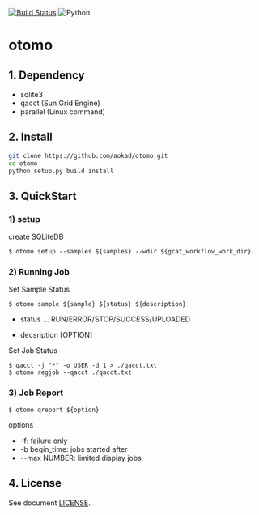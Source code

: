 [![Build Status](https://travis-ci.org/aokad/otomo.svg?branch=master)](https://travis-ci.org/aokad/otomo)
![Python](https://img.shields.io/badge/python-3.6%20%7C%203.7%20%7C%203.8-blue.svg)

# otomo

## 1. Dependency

 - sqlite3
 - qacct (Sun Grid Engine)
 - parallel (Linux command)

## 2. Install

```Bash
git clone https://github.com/aokad/otomo.git
cd otomo
python setup.py build install
```

## 3. QuickStart

### 1) setup

create SQLiteDB
```
$ otomo setup --samples ${samples} --wdir ${gcat_workflow_work_dir}
```

### 2) Running Job

Set Sample Status
```
$ otomo sample ${sample} ${status} ${description}
```

 - status ...
    RUN/ERROR/STOP/SUCCESS/UPLOADED

 - decsription [OPTION]

Set Job Status
```
$ qacct -j "*" -o USER -d 1 > ./qacct.txt
$ otomo regjob --qacct ./qacct.txt
```

### 3) Job Report

```
$ otomo qreport ${option}
```

options
 - -f: failure only
 - -b begin_time: jobs started after
 - --max NUMBER: limited display jobs

## 4. License 

See document [LICENSE](./LICENSE).
